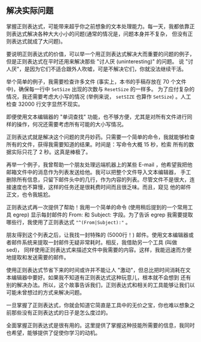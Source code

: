## 解决实际问题

掌握正则表达式，可能带来超乎你之前想象的文本处理能力。每一天，我都依靠正则表达式解决各种大大小小的问题(通常的情况是，问题本身并不复杂，
但没有正则表达式就成了大问题)。

要说明正则表达式的价值，可以举一个用正则表达式解决大而重要的问题的例子，但是正则表达式在平时还用来解决那些 "讨人厌 (uninteresting)" 的问题。
说 "讨人厌"，是因为它们不适合跟外人吹嘘，可是不解决它们，你就没法继续干活。

举个简单的例子，我需要检查许多文件 (事实上，本书的手稿存放在 70 个文件中)，确保每一行中 `SetSize` 出现的次数与 `ResetSize` 的一样多。
为了应付复杂的情况，我还需要考虑大小写的情况 (举例来说， `setSIZE` 也算作 `SetSize`) 。人工检查 32000 行文字显然不现实。

即便使用文本编辑器的 "单词查找" 功能，也不够方便，尤其是对所有文件进行同样的操作，何况还需要考虑所有可能的大小写情况。

正则表达式就是解决这个问题的灵丹妙药。只需要一个简单的命令，我就能够检查所有的文件，获得我需要知道的结果。时间是：写命令大概 15 秒，检索
所有的数据实际只花了 2 秒。这真是棒极了。

再举一个例子，我曾帮助一个朋友处理远端机器上的某些 E-mail ，他希望我把他邮箱文件中的消息作为列表发送给他。我可以把整个文件导入文本编辑器，
手工删除所有信息，只留下邮件头中的几行，作为内容的列表。尽管文件不是很大，连接速度也不算慢，这样的任务还是很耗费时间而且很乏味。而且，窥见
他的邮件正文，也令我尴尬。

正则表达式再一次提供了帮助！我用一个简单的命令 (使用稍后提到的一个常用工具 egrep) 显示每封邮件的 From: 和 Subject: 字段。为了告诉 egrep
我需要提取哪些行，我使用了正则表达式 `"^(From|Subject):"`  。

朋友得到这个列表之后，让我找一封特殊的 (5000行！) 邮件。使用文本编辑器或者邮件系统来提取一封邮件无疑非常耗时。相反，我借助另一个工具 (叫做 sed)，
同样使用正则表达式来描述文件中我需要的内容。这样，我能迅速而方便地提取和发送需要的邮件。

使用正则表达式节省下来的时间或许并不能让人 "激动"，但总比把时间消耗在文本编辑器中要好。如果我不知道有正则表达式这种玩意儿，根本就不会想到
还有别的解决办法。所以，这个故事告诉我们，正则表达式和相关的工具能够让我们以可能未曾想过的方式来解决问题。

一旦掌握了正则表达式，你就会知道它简直是工具中的无价之宝，你也难以想象之前那些没有正则表达式的日子是怎么度过的。

全面掌握正则表达式是很有用的。这里提供了掌握这种技能所需要的信息，我同时也希望，能够提供了促使你学习的动机。



